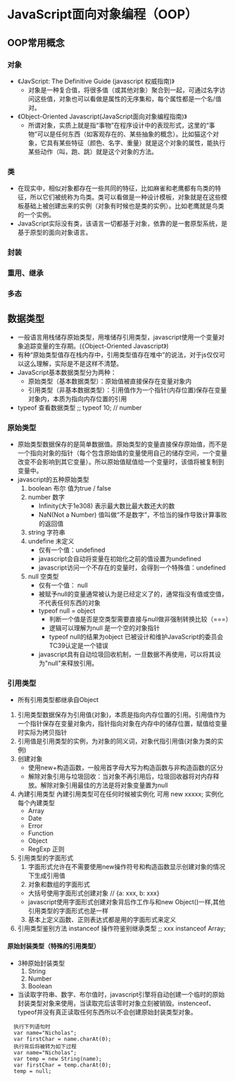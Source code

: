 # JavaScript面向对象编程（OOP）
## OOP常用概念
### 对象
* 《JavScript: The Definitive Guide (javascript 权威指南)》
  - 对象是一种复合值，将很多值（或其他对象）聚合到一起，可通过名字访问这些值，对象也可以看做是属性的无序集和，每个属性都是一个名/值对。
* 《Object-Oriented Javascript(JavaScript面向对象编程指南)》
  -  所谓对象，实质上就是指“事物”在程序设计中的表现形式，这里的“事物”可以是任何东西（如客观存在的、某些抽象的概念）。比如猫这个对象，它具有某些特征（颜色、名字、重量）就是这个对象的属性，能执行某些动作（叫，跑、跳）就是这个对象的方法。

### 类
* 在现实中，相似对象都存在一些共同的特征，比如麻雀和老鹰都有鸟类的特征，所以它们被统称为鸟类。类可以看做是一种设计模板，对象就是在这些模板基础上被创建出来的实例（对象有时候也是类的实例）。比如老鹰就是鸟类的一个实例。
* JavaScript实际没有类，该语言一切都基于对象，依靠的是一套原型系统，是基于原型的面向对象语言。
### 封装
### 重用、继承
### 多态

## 数据类型
  - 一般语言用栈储存原始类型，用堆储存引用类型，javascript使用一个变量对象追踪变量的生存期。(《Object-Oriented Javascript》)
  - 有种“原始类型值存在栈内存中，引用类型值存在堆中”的说法，对于js仅仅可以这么理解，实际是不是这样不清楚。
  - JavaScript基本数据类型分为两种：
    - 原始类型（基本数据类型）：原始值被直接保存在变量对象内
    - 引用类型（非基本数据类型）：引用值作为一个指针(内存位置)保存在变量对象内，本质为指向内存位置的引用
  - typeof 查看数据类型 ;; typeof 10;  // number
### 原始类型
* 原始类型数据保存的是简单数据值。原始类型的变量直接保存原始值，而不是一个指向对象的指针（每个包含原始值的变量使用自己的储存空间，一个变量改变不会影响到其它变量）。所以原始值赋值给一个变量时，该值将被复制到变量中。
* javascript的五种原始类型
  1. boolean    布尔 值为true / false
  2. number     数字
      - Infinity(大于1e308) 表示最大数比最大数还大的数
      - NaN(Not a Number) 值叫做“不是数字”，不恰当的操作导致计算事败的返回值
  3. string     字符串
  4. undefine   未定义
      - 仅有一个值：undefined
      - javascript会自动将变量在初始化之前的值设置为undefined
      - javascript访问一个不存在的变量时，会得到一个特殊值：undefined
  5. null  空类型
      - 仅有一个值： null
      - 被赋予null的变量通常被认为是已经定义了的，通常指没有值或空值，不代表任何东西的对象
      - typeof null = object
          - 判断一个值是否是空类型需要直接与null做非强制转换比较（===）
          - 逻辑可以理解为null 是一个空的对象指针
          - typeof null的结果为object 已被设计和维护JavaScript的委员会TC39认定是一个错误
      - javascript具有自动垃圾回收机制，一旦数据不再使用，可以将其设为"null"来释放引用。

### 引用类型
  - 所有引用类型都继承自Object
  1. 引用类型数据保存为引用值(对象)，本质是指向内存位置的引用。引用值作为一个指针保存在变量对象内，指针指向对象在内存中的储存位置，赋值给变量时实际为拷贝指针
  2. 引用值是引用类型的实例，为对象的同义词，对象代指引用值(对象为类的实例)
  3. 创建对象
      - 使用new+构造函数，一般用首字母大写为构造函数与非构造函数的区分
      - 解除对象引用与垃圾回收：当对象不再引用后，垃圾回收器将对内存释放。解除对象引用最佳的方法是将对象变量置为null
  4. 內建引用类型
      內建引用类型可在任何时候被实例化  可用 new xxxxx; 实例化每个內建类型
        - Array
        - Date
        - Error
        - Function
        - Object
        - RegExp 正则
  5. 引用类型的字面形式
      1. 字面形式允许在不需要使用new操作符号和构造函数显示创建对象的情况下生成引用值
      2. 对象和数组的字面形式
        - 大括号使用字面形式创建对象 // {a: xxx, b: xxx}
        - javascript使用字面形式创建对象背后作工作与和new Object()一样,其他引用类型的字面形式也是一样
      3. 基本上定义函数、正则表达式都是用的字面形式来定义
  6. 引用类型鉴别方法
      instanceof 操作符鉴别继承类型 ;; xxx instanceof Array;

  #### 原始封装类型（特殊的引用类型）
  - 3种原始封装类型
    1. String
    2. Number
    3. Boolean
  - 当读取字符串、数字、布尔值时，javascript引擎将自动创建一个临时的原始封装类型对象来使用，当读取完后该零时对象立刻被销毁。instenceof、typeof并没有真正读取任何东西所以不会创建原始封装类型对象。
  ```
    执行下列语句时
    var name="Nicholas";
    var firstChar = name.charAt(0);
    执行背后将被转为如下过程
    var name="Nicholas";
    var temp = new String(name);
    var firstChar = temp.charAt(0);
    temp = null;
  ```

